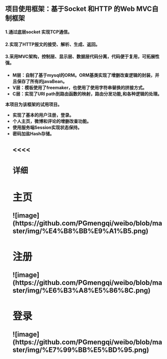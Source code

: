 <h2>项目使用框架：基于Socket 和HTTP 的Web MVC自制框架</h2>
<h4>1.通过底层socket 实现TCP通信。</h4>

<h4>2.实现了HTTP报文的接受、解析、生成、返回。</h4>

<h4>3.采用MVC架构，控制层、显示层、数据层代码分离，代码便于复用，可拓展性强。<h4>
  <body>
<ul>
<li>M层：自制了基于mysql的ORM。ORM基类实现了增删改查逻辑的封装，并且保存了所有的javaBean。</li>
<li>V层：模板使用了freemaker，也使用了使用字符串替换的拼接方式。</li>
<li>C层：实现了URI path到路由函数的映射，路由分发功能,和各种逻辑的处理。</li>
 </ul>
本项目为该框架的试用项目。
<ul>
<li>实现了基本的用户注册，登录。</li>
<li>个人主页，微博和评论的增删改查功能。</li>
<li>使用服务端Session实现状态保持。</li>
<li>密码加盐Hash存储。</li>
<body>
<h2><<<<<head</h2>
<h3>详细</h3>
<h2>主页</h2>
![image](https://github.com/PGmengqi/weibo/blob/master/img/%E4%B8%BB%E9%A1%B5.png)
 <h2>注册</h2>
![image](https://github.com/PGmengqi/weibo/blob/master/img/%E6%B3%A8%E5%86%8C.png)
 <h2>登录</h2>
![image](https://github.com/PGmengqi/weibo/blob/master/img/%E7%99%BB%E5%BD%95.png)
